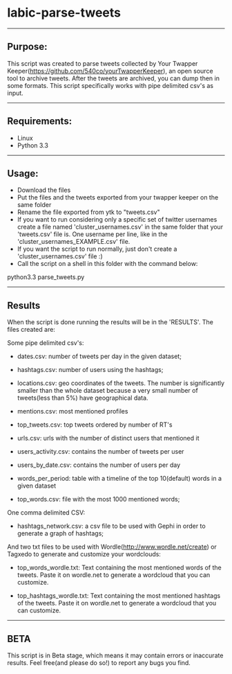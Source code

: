 labic-parse-tweets
==================

------------------
Purpose:
------------------
This script was created to parse tweets collected by Your Twapper Keeper(https://github.com/540co/yourTwapperKeeper), an open source tool to archive tweets.
After the tweets are archived, you can dump then in some formats. This script specifically works with pipe delimited csv's as input.

------------------
Requirements:
------------------
* Linux
* Python 3.3

------------------
Usage:
------------------
* Download the files
* Put the files and the tweets exported from your twapper keeper on the same folder
* Rename the file exported from ytk to "tweets.csv"
* If you want to run considering only a specific set of twitter usernames create a file named 'cluster_usernames.csv' in the same folder that your 'tweets.csv' file is. One username per line, like in the 'cluster_usernames_EXAMPLE.csv' file.
* If you want the script to run normally, just don't create a 'cluster_usernames.csv' file :)
* Call the script on a shell in this folder with the command below:

python3.3 parse_tweets.py

------------------
Results
------------------
When the script is done running the results will be in the 'RESULTS'. The files created are:

Some pipe delimited csv's:

* dates.csv:        number of tweets per day in the given dataset;

* hashtags.csv:     number of users using the hashtags;

* locations.csv:    geo coordinates of the tweets. The number is significantly smaller than the whole dataset because a very small number of tweets(less than 5%) have geographical data.

* mentions.csv: most mentioned profiles

* top_tweets.csv: top tweets ordered by number of RT's

* urls.csv: urls with the number of distinct users that mentioned it

* users_activity.csv: contains the number of tweets per user

* users_by_date.csv: contains the number of users per day

* words_per_period: table with a timeline of the top 10(default) words in a given dataset

* top_words.csv: file with the most 1000 mentioned words;

One comma delimited CSV:

* hashtags_network.csv:     a csv file to be used with Gephi in order to generate a graph of hashtags;

And two txt files to be used with Wordle(http://www.wordle.net/create) or Tagxedo to generate and customize your wordclouds:

* top_words_wordle.txt: Text containing the most mentioned words of the tweets. Paste it on wordle.net to generate a wordcloud that you can customize.

* top_hashtags_wordle.txt: Text containing the most mentioned hashtags of the tweets. Paste it on wordle.net to generate a wordcloud that you can customize.


------------------
BETA
------------------
This script is in Beta stage, which means it may contain errors or inaccurate results. Feel free(and please do so!) to report any bugs you find. 

